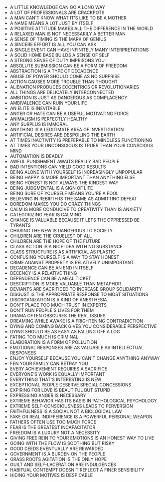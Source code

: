 * A LITTLE KNOWLEDGE CAN GO A LONG WAY
* A LOT OF PROFESSIONALS ARE CRACKPOTS
* A MAN CAN'T KNOW WHAT IT'S LIKE TO BE A MOTHER
* A NAME MEANS A LOT JUST BY ITSELF
* A POSITIVE ATTITUDE MAKES ALL THE DIFFERENCE IN THE WORLD
* A RELAXED MAN IS NOT NECESSARILY A BETTER MAN
* A SENSE OF TIMING IS THE MARK OF GENIUS
* A SINCERE EFFORT IS ALL YOU CAN ASK
* A SINGLE EVENT CAN HAVE INFINITELY MANY INTERPRETATIONS
* A SOLID HOME BASE BUILDS A SENSE OF SELF
* A STRONG SENSE OF DUTY IMPRISONS YOU
* ABSOLUTE SUBMISSION CAN BE A FORM OF FREEDOM
* ABSTRACTION IS A TYPE OF DECADENCE
* ABUSE OF POWER SHOULD COME AS NO SURPRISE
* ACTION CAUSES MORE TROUBLE THAN THOUGHT
* ALIENATION PRODUCES ECCENTRICS OR REVOLUTIONARIES
* ALL THINGS ARE DELICATELY INTERCONNECTED
* AMBITION IS JUST AS DANGEROUS AS COMPLACENCY
* AMBIVALENCE CAN RUIN YOUR LIFE
* AN ELITE IS INEVITABLE
* ANGER OR HATE CAN BE A USEFUL MOTIVATING FORCE
* ANIMALISM IS PERFECTLY HEALTHY
* ANY SURPLUS IS IMMORAL
* ANYTHING IS A LEGITIMATE AREA OF INVESTIGATION
* ARTIFICIAL DESIRES ARE DESPOILING THE EARTH
* AT TIMES INACTIVITY IS PREFERABLE TO MINDLESS FUNCTIONING
* AT TIMES YOUR UNCONSCIOUS IS TRUER THAN YOUR CONSCIOUS MIND
* AUTOMATION IS DEADLY
* AWFUL PUNISHMENT AWAITS REALLY BAD PEOPLE
* BAD INTENTIONS CAN YIELD GOOD RESULTS
* BEING ALONE WITH YOURSELF IS INCREASINGLY UNPOPULAR
* BEING HAPPY IS MORE IMPORTANT THAN ANYTHING ELSE
* BEING HONEST IS NOT ALWAYS THE KINDEST WAY
* BEING JUDGMENTAL IS A SIGN OF LIFE
* BEING SURE OF YOURSELF MEANS YOU'RE A FOOL
* BELIEVING IN REBIRTH IS THE SAME AS ADMITTING DEFEAT
* BOREDOM MAKES YOU DO CRAZY THINGS
* CALM IS MORE CONDUCIVE TO CREATIVITY THAN IS ANXIETY
* CATEGORIZING FEAR IS CALMING
* CHANGE IS VALUABLE BECAUSE IT LETS THE OPPRESSED BE TYRANTS
* CHASING THE NEW IS DANGEROUS TO SOCIETY
* CHILDREN ARE THE CRUELEST OF ALL
* CHILDREN ARE THE HOPE OF THE FUTURE
* CLASS ACTION IS A NICE IDEA WITH NO SUBSTANCE
* CLASS STRUCTURE IS AS ARTIFICIAL AS PLASTIC
* CONFUSING YOURSELF IS A WAY TO STAY HONEST
* CRIME AGAINST PROPERTY IS RELATIVELY UNIMPORTANT
* DECADENCE CAN BE AN END IN ITSELF
* DECENCY IS A RELATIVE THING
* DEPENDENCE CAN BE A MEAL TICKET
* DESCRIPTION IS MORE VALUABLE THAN METAPHOR
* DEVIANTS ARE SACRIFICED TO INCREASE GROUP SOLIDARITY
* DISGUST IS THE APPROPRIATE RESPONSE TO MOST SITUATIONS
* DISORGANIZATION IS A KIND OF ANESTHESIA
* DON'T PLACE TOO MUCH TRUST IN EXPERTS
* DON'T RUN PEOPLE'S LIVES FOR THEM
* DRAMA OFTEN OBSCURES THE REAL ISSUES
* DREAMING WHILE AWAKE IS A FRIGHTENING CONTRADICTION
* DYING AND COMING BACK GIVES YOU CONSIDERABLE PERSPECTIVE
* DYING SHOULD BE AS EASY AS FALLING OFF A LOG
* FATING TOO MUCH IS CRIMINAL
* ELABORATION IS A FORM OF POLLUTION
* EMOTIONAL RESPONSES ARE AS VALUABLE AS INTELLECTUAL RESPONSES
* ENJOY YOURSELF BECAUSE YOU CAN'T CHANGE ANYTHING ANYWAY
* FEN YOUR FAMILY CAN BETRAY YOU
* EVERY ACHIEVEMENT REQUIRES A SACRIFICE
* EVERYONE'S WORK IS EQUALLY IMPORTANT
* EVERYTHING THAT'S INTERESTING IS NEW
* EXCEPTIONAL PEOPLE DESERVE SPECIAL CONCESSIONS
* EXPIRING FOR LOVE IS BEAUTIFUL BUT STUPID
* EXPRESSING ANGER IS NECESSARY
* EXTREME BEHAVIOR HAS ITS BASIS IN PATHOLOGICAL PSYCHOLOGY
* EXTREME SELF-CONSCIOUSNESS LEADS TO PERVERSION
* FAITHFULNESS IS A SOCIAL NOT A BIOLOGICAL LAW
* FAKE OR REAL INDIFFERENCE IS A POWERFUL PERSONAL WEAPON
* FATHERS OFTEN USE TOO MUCH FORCE
* FEAR IS THE GREATEST INCAPACITATOR
* FREEDOM IS A LUXURY NOT A NECESSITY
* GIVING FREE REIN TO YOUR EMOTIONS IS AN HONEST WAY TO LIVE
* GOING WITH THE FLOW IS SOOTHING BUT RISKY
* GOOD DEEDS EVENTUALLY ARE REWARDED
* GOVERNMENT IS A BURDEN ON THE PEOPLE
* GRASS ROOTS AGITATION IS THE ONLY HOPE
* GUILT AND SELF-LACERATION ARE INDULGENCES
* HABITUAL CONTEMPT DOESN'T REFLECT A FINER SENSIBILITY
* HIDING YOUR MOTIVES IS DESPICABLE
